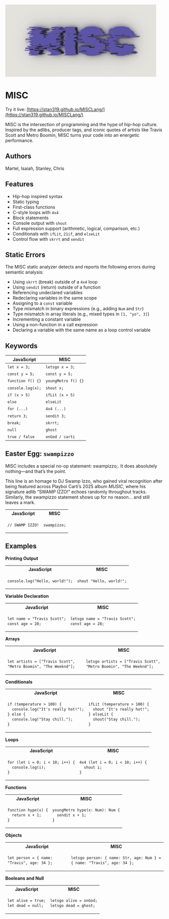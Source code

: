 ![MISC Logo](docs/MISCLogo.png)

# MISC

Try it live: [https://stan319.github.io/MISCLang/](https://stan319.github.io/MISCLang/)

MISC is the intersection of programming and the hype of hip-hop culture. Inspired by the adlibs, producer tags, and iconic quotes of artists like Travis Scott and Metro Boomin, MISC turns your code into an energetic performance.

## Authors

Martel, Isaiah, Stanley, Chris

## Features

- Hip-hop inspired syntax
- Static typing
- First-class functions
- C-style loops with `4x4`
- Block statements
- Console output with `shout`
- Full expression support (arithmetic, logical, comparison, etc.)
- Conditionals with `ifLit`, `21if`, and `elseLit`
- Control flow with `skrrt` and `sendit`

## Static Errors

The MISC static analyzer detects and reports the following errors during semantic analysis:

- Using `skrrt` (break) outside of a `4x4` loop
- Using `sendit` (return) outside of a function
- Referencing undeclared variables
- Redeclaring variables in the same scope
- Assigning to a `const` variable
- Type mismatch in binary expressions (e.g., adding `Num` and `Str`)
- Type mismatch in array literals (e.g., mixed types in `[1, "yo", 3]`)
- Incrementing a constant variable
- Using a non-function in a call expression
- Declaring a variable with the same name as a loop control variable

## Keywords

| JavaScript        | MISC                |
| ----------------- | ------------------- |
| `let x = 3;`      | `letsgo x = 3;`     |
| `const y = 5;`    | `const y = 5;`      |
| `function f() {}` | `youngMetro f() {}` |
| `console.log(x);` | `shout x;`          |
| `if (x > 5)`      | `ifLit (x > 5)`     |
| `else`            | `elseLit`           |
| `for (...)`       | `4x4 (...)`         |
| `return 3;`       | `sendit 3;`         |
| `break;`          | `skrrt;`            |
| `null`            | `ghost`             |
| `true / false`    | `onGod / carti`     |

## Easter Egg: `swampizzo`

MISC includes a special no-op statement: swampizzo;. It does absolutely nothing—and that’s the point.

This line is an homage to DJ Swamp Izzo, who gained viral recognition after being featured across Playboi Carti’s 2025 album _MUSIC_, where his signature adlib “SWAMP IZZO!” echoes randomly throughout tracks. Similarly, the swampizzo statement shows up for no reason... and still leaves a mark.

<table>
<tr> <th>JavaScript</th><th>MISC</th><tr>
</tr>

<td>

```
// SWAMP IZZO!
```

</td>

<td>

```
swampizzo;
```

</td>
</table>

## Examples

**Printing Output**

<table>
<tr> <th>JavaScript</th><th>MISC</th><tr>
</tr>

<td>

```
console.log("Hello, world!");
```

</td>

<td>

```
shout "Hello, world!";
```

</td>
</table>

**Variable Declaration**

<table>
<tr> <th>JavaScript</th><th>MISC</th><tr>
</tr>

<td>

```
let name = "Travis Scott";
const age = 28;
```

</td>

<td>

```
letsgo name = "Travis Scott";
const age = 28;
```

</td>
</table>

**Arrays**

<table>
<tr> <th>JavaScript</th><th>MISC</th><tr>
</tr>

<td>

```
let artists = ["Travis Scott", "Metro Boomin", "The Weeknd"];
```

</td>

<td>

```
letsgo artists = ["Travis Scott", "Metro Boomin", "The Weeknd"];
```

</td>
</table>

**Conditionals**

<table>
<tr> <th>JavaScript</th><th>MISC</th><tr>
</tr>

<td>

```
if (temperature > 100) {
  console.log("It's really hot!");
} else {
  console.log("Stay chill.");
}
```

</td>

<td>

```
ifLit (temperature > 100) {
  shout "It's really hot!";
} elseLit {
  shout("Stay chill.");
}
```

</td>
</table>

**Loops**

<table>
<tr> <th>JavaScript</th><th>MISC</th><tr>
</tr>

<td>

```
for (let i = 0; i < 10; i++) {
  console.log(i);
}
```

</td>

<td>

```
4x4 (let i = 0; i < 10; i++) {
  shout i;
}
```

</td>
</table>

**Functions**

<table>
<tr> <th>JavaScript</th><th>MISC</th><tr>
</tr>

<td>

```
function hype(x) {
  return x + 1;
}
```

</td>

<td>

```
youngMetro hype(x: Num): Num {
  sendit x + 1;
}
```

</td>
</table>

**Objects**

<table>
<tr> <th>JavaScript</th><th>MISC</th><tr>
</tr>

<td>

```
let person = { name: "Travis", age: 34 };
```

</td>

<td>

```
letsgo person: { name: Str, age: Num } = { name: "Travis", age: 34 };
```

</td>
</table>

**Booleans and Null**

<table>
<tr> <th>JavaScript</th><th>MISC</th><tr>
</tr>

<td>

```
let alive = true;
let dead = null;
```

</td>

<td>

```
letsgo alive = onGod;
letsgo dead = ghost;
```

</td>
</table>
